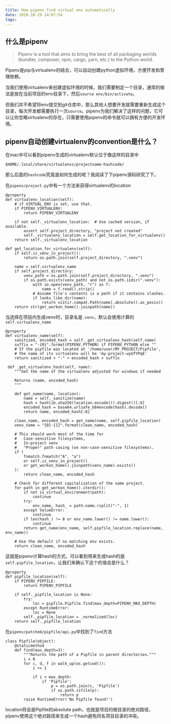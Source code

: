 ```yaml
---
title: How pipenv find virtual env automatically
date: 2018-10-29 14:07:54
tags:
---
```



## 什么是pipenv

> Pipenv is a tool that aims to bring the best of all packaging worlds (bundler, composer, npm, cargo, yarn, etc.) to the Python world. 

Pipenv是pip与virtualenv的结合，可以自动创建python虚拟环境，方便开发和管理依赖。

当我们使用virtualenv来创建虚拟环境的时候，我们需要制定一个目录，通常的做法是放在当前项目的env目录下，然后`source env/bin/activate`。

但我们并不希望将env提交到git仓库中，那么其他人想要开发就需要重新生成这个目录，每次开发都需要执行一次`source`。pipenv为我们解决了这样的问题，它可以让你忽略virtualenv的存在，只需要使用pipenv的命令就可以拥有方便的开发环境。

## pipenv自动创建virtualenv的convention是什么？

在mac中可以看到pipenv生成的virtualenv默认位于像这样的目录中

`$HOME/.local/share/virtualenvs/projectname-hashcode/`

那么后面的`hashcode`究竟是如何生成的呢？我阅读了下pipenv源码研究了下。

在`pipenv/project.py`中有一个方法来获得virtualenv的location

```
@property
def virtualenv_location(self):
    # if VIRTUAL_ENV is set, use that.
    if PIPENV_VIRTUALENV:
        return PIPENV_VIRTUALENV

    if not self._virtualenv_location:  # Use cached version, if available.
        assert self.project_directory, "project not created"
        self._virtualenv_location = self.get_location_for_virtualenv()
    return self._virtualenv_location

def get_location_for_virtualenv(self):
    if self.is_venv_in_project():
        return os.path.join(self.project_directory, ".venv")

    name = self.virtualenv_name
    if self.project_directory:
        venv_path = os.path.join(self.project_directory, ".venv")
        if os.path.exists(venv_path) and not os.path.isdir(".venv"):
            with io.open(venv_path, "r") as f:
                name = f.read().strip()
            # Assume file's contents is a path if it contains slashes.
            if looks_like_dir(name):
                return vistir.compat.Path(name).absolute().as_posix()
    return str(get_workon_home().joinpath(name))
```

当选择在项目内生成venv时，目录名是`.venv`，默认会使用计算的`self.virtualenv_name`

```
@property
def virtualenv_name(self):
    sanitized, encoded_hash = self._get_virtualenv_hash(self.name)
    suffix = "-{0}".format(PIPENV_PYTHON) if PIPENV_PYTHON else ""
    # If the pipfile was located at '/home/user/MY_PROJECT/Pipfile',
    # the name of its virtualenv will be 'my-project-wyUfYPqE'
    return sanitized + "-" + encoded_hash + suffix

 def _get_virtualenv_hash(self, name):
    """Get the name of the virtualenv adjusted for windows if needed

    Returns (name, encoded_hash)
    """

    def get_name(name, location):
        name = self._sanitize(name)
        hash = hashlib.sha256(location.encode()).digest()[:6]
        encoded_hash = base64.urlsafe_b64encode(hash).decode()
        return name, encoded_hash[:8]

    clean_name, encoded_hash = get_name(name, self.pipfile_location)
    venv_name = "{0}-{1}".format(clean_name, encoded_hash)

    # This should work most of the time for
    #   Case-sensitive filesystems,
    #   In-project venv
    #   "Proper" path casing (on non-case-sensitive filesystems).
    if (
        fnmatch.fnmatch("A", "a")
        or self.is_venv_in_project()
        or get_workon_home().joinpath(venv_name).exists()
    ):
        return clean_name, encoded_hash

    # Check for different capitalization of the same project.
    for path in get_workon_home().iterdir():
        if not is_virtual_environment(path):
            continue
        try:
            env_name, hash_ = path.name.rsplit("-", 1)
        except ValueError:
            continue
        if len(hash_) != 8 or env_name.lower() != name.lower():
            continue
        return get_name(env_name, self.pipfile_location.replace(name, env_name))

    # Use the default if no matching env exists.
    return clean_name, encoded_hash
```

这就是pipenv计算hash的方式，可以看到用来生成hash的是`self.pipfile_location`，让我们来确认下这个的值会是什么？

```
@property
def pipfile_location(self):
    if PIPENV_PIPFILE:
        return PIPENV_PIPFILE

    if self._pipfile_location is None:
        try:
            loc = pipfile.Pipfile.find(max_depth=PIPENV_MAX_DEPTH)
        except RuntimeError:
            loc = None
        self._pipfile_location = _normalized(loc)
    return self._pipfile_location
```

在`pipenv/patched/pipfile/api.py`中找到了`find`方法

```
class Pipfile(object):
    @staticmethod
    def find(max_depth=3):
        """Returns the path of a Pipfile in parent directories."""
        i = 0
        for c, d, f in walk_up(os.getcwd()):
            i += 1

            if i < max_depth:
                if 'Pipfile':
                    p = os.path.join(c, 'Pipfile')
                    if os.path.isfile(p):
                        return p
        raise RuntimeError('No Pipfile found!')
```

location将会是Pipfile的absolute path，也就是项目的根目录的绝对路径，pipenv使用这个绝对路径来生成一个hash避免同名项目目录的冲突。
